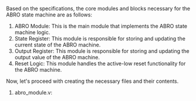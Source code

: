 Based on the specifications, the core modules and blocks necessary for the ABRO state machine are as follows:

1. ABRO Module: This is the main module that implements the ABRO state machine logic.
2. State Register: This module is responsible for storing and updating the current state of the ABRO machine.
3. Output Register: This module is responsible for storing and updating the output value of the ABRO machine.
4. Reset Logic: This module handles the active-low reset functionality for the ABRO machine.

Now, let's proceed with creating the necessary files and their contents.

1. abro_module.v:

